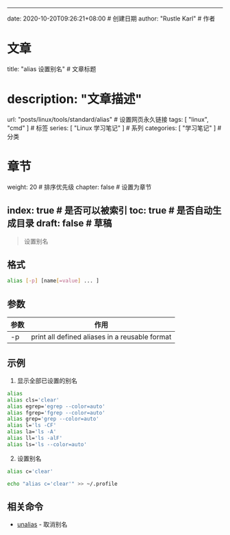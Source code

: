 ---
date: 2020-10-20T09:26:21+08:00  # 创建日期
author: "Rustle Karl"  # 作者

# 文章
title: "alias 设置别名"  # 文章标题
# description: "文章描述"
url:  "posts/linux/tools/standard/alias"  # 设置网页永久链接
tags: [ "linux", "cmd" ]  # 标签
series: [ "Linux 学习笔记" ]  # 系列
categories: [ "学习笔记" ]  # 分类

# 章节
weight: 20 # 排序优先级
chapter: false  # 设置为章节

index: true  # 是否可以被索引
toc: true  # 是否自动生成目录
draft: false  # 草稿
----

> 设置别名

## 格式

```bash
alias [-p] [name[=value] ... ]
```

## 参数

| 参数 | 作用                                           |
| ---- | ---------------------------------------------- |
| -p   | print all defined aliases in a reusable format |

## 示例

1. 显示全部已设置的别名

```bash
alias
alias cls='clear'
alias egrep='egrep --color=auto'
alias fgrep='fgrep --color=auto'
alias grep='grep --color=auto'
alias l='ls -CF'
alias la='ls -A'
alias ll='ls -alF'
alias ls='ls --color=auto'
```

2. 设置别名

```bash
alias c='clear'

echo "alias c='clear'" >> ~/.profile
```

## 相关命令

- [unalias](unalias.md) - 取消别名
